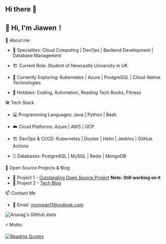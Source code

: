 ## Hi there 👋

<!--
**hsoopyao/hsoopyao** is a ✨ _special_ ✨ repository because its `README.md` (this file) appears on your GitHub profile.

Here are some ideas to get you started:

- 🔭 I’m currently working on ...
- 🌱 I’m currently learning ...
- 👯 I’m looking to collaborate on ...
- 🤔 I’m looking for help with ...
- 💬 Ask me about ...
- 📫 How to reach me: ...
- 😄 Pronouns: ...
- ⚡ Fun fact: ...
-->

## 👋 Hi, I'm Jiawen！


🚀 About me

- 🎯 Specialties: Cloud Computing | DevOps | Backend Development | Database Management

- 🏗 Current Role: Student of Newcastle University in UK.

- 🌱 Currently Exploring: Kubernetes | Azure | PostgreSQL | Cloud-Native Technologies

- 🎨 Hobbies: Coding, Automation, Reading Tech Books, Fitness

🛠 Tech Stack

- 💻 Programming Languages: Java | Python | Bash

- ☁️ Cloud Platforms: Azure | AWS | GCP

- 🏗 DevOps & CI/CD: Kubernetes | Docker | Helm | Jenkins | GitHub Actions

- 🗄 Databases: PostgreSQL | MySQL | Redis | MongoDB

📌 Open Source Projects & Blog

- 🚀 Project 1 - [Outstanding Open Source Project](https://github.com/hsoopyao/sim-gen) **Note: Still working on it**
- 📖 Project 2 - [Tech Blog](https://hsoopyao.github.io/)

📫 Contact Me

- 📧 Email: yiurowan11@outlook.com

![Anurag's GitHub stats](https://github-readme-stats.vercel.app/api?username=hsoopyao&show_icons=true&theme=flag-india)


⚡️ Motto:

[![Readme Quotes](https://quotes-github-readme.vercel.app/api?type=horizontal&theme=dark)](https://github.com/piyushsuthar/github-readme-quotes)
